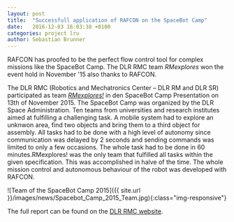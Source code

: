 ```yaml
---
layout: post
title:  "Successfull application of RAFCON on the SpaceBot Camp"
date:   2016-12-03 16:03:38 +0100
categories: project lru
author: Sebastian Brunner
---
```


RAFCON has proofed to be the perfect flow control tool for complex missions like the SpaceBot Camp. The DLR RMC team _RMexplores_ won the event hold in November '15 also thanks to RAFCON.

The DLR RMC (Robotics and Mechatronics Center – DLR RM and DLR SR) participated as team _[RMexplores!][RMexplores]_ in den SpaceBot Camp Presentation on 13th of November 2015. The SpaceBot Camp was organized by the DLR Space Administration. Ten teams from universities and research institutes aimed at fulfilling a challenging task. A mobile system had to explore an unknwon area, find two objects and bring them to a third object for assembly. All tasks had to be done with a high level of autonomy since communication was delayed by 2 seconds and sending commands was limited to only a few occasions. The whole task had to be done in 60 minutes.RMexplores! was the only team that fulfilled all tasks within the given specification. This was accomplished in halve of the time. The whole mission control and autonomous behaviour of the robot was developed with RAFCON.

![Team of the SpaceBot Camp 2015]({{ site.url }}/images/news/Spacebot_Camp_2015_Team.jpg){:class="img-responsive"}

The full report can be found on the [DLR RMC website][full-report].

[RMexplores]: http://www.dlr.de/rmc/rm/en/desktopdefault.aspx/tabid-10781/18794_read-43643/
[full-report]: http://www.dlr.de/rmc/rm/en/desktopdefault.aspx/tabid-3755/17612_read-44875/